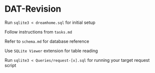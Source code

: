 # DAT-Revision

Run `sqlite3 < dreamhome.sql` for initial setup

Follow instructions from `tasks.md`

Refer to `schema.md` for database reference

Use `SQLite Viewer` extension for table reading

Run `sqlite3 < Queries/request-[x].sql` for running your target request script
